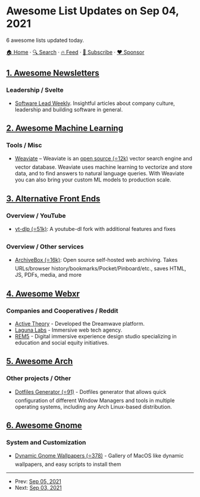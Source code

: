 # Awesome List Updates on Sep 04, 2021

6 awesome lists updated today.

[🏠 Home](/README.md) · [🔍 Search](https://www.trackawesomelist.com/search/) · [🔥 Feed](https://www.trackawesomelist.com/rss.xml) · [📮 Subscribe](https://trackawesomelist.us17.list-manage.com/subscribe?u=d2f0117aa829c83a63ec63c2f&id=36a103854c) · [❤️  Sponsor](https://github.com/sponsors/theowenyoung)



## [1. Awesome Newsletters](/content/zudochkin/awesome-newsletters/README.md)

### Leadership / Svelte

*   [Software Lead Weekly](https://softwareleadweekly.com/). Insightful articles about company culture, leadership and building software in general.

## [2. Awesome Machine Learning](/content/josephmisiti/awesome-machine-learning/README.md)

### Tools / Misc

*   [Weaviate](https://www.semi.technology/developers/weaviate/current/) – Weaviate is an [open source (⭐12k)](https://github.com/semi-technologies/weaviate) vector search engine and vector database. Weaviate uses machine learning to vectorize and store data, and to find answers to natural language queries. With Weaviate you can also bring your custom ML models to production scale.

## [3. Alternative Front Ends](/content/mendel5/alternative-front-ends/README.md)

### Overview / YouTube

*   [yt-dlp (⭐51k)](https://github.com/yt-dlp/yt-dlp): A youtube-dl fork with additional features and fixes

### Overview / Other services

*   [ArchiveBox (⭐16k)](https://github.com/ArchiveBox/ArchiveBox): Open source self-hosted web archiving. Takes URLs/browser history/bookmarks/Pocket/Pinboard/etc., saves HTML, JS, PDFs, media, and more

## [4. Awesome Webxr](/content/msub2/awesome-webxr/README.md)

### Companies and Cooperatives / Reddit

*   [Active Theory](https://activetheory.net/) - Developed the Dreamwave platform.
*   [Laguna Labs](https://lagunalabs.io/) - Immersive web tech agency.
*   [REM5](https://www.rem5forgood.com/) - Digital immersive experience design studio specializing in education and social equity initiatives.

## [5. Awesome Arch](/content/PandaFoss/Awesome-Arch/README.md)

### Other projects / Other

*   [Dotfiles Generator (⭐91)](https://github.com/ulises-jeremias/dotfiles) - Dotfiles generator that allows quick configuration of different Window Managers and tools in multiple operating systems, including any Arch Linux-based distribution.

## [6. Awesome Gnome](/content/Kazhnuz/awesome-gnome/README.md)

### System and Customization

*   [Dynamic Gnome Wallpapers (⭐378)](https://github.com/manishprivet/dynamic-gnome-wallpapers) - Gallery of MacOS like dynamic wallpapers, and easy scripts to install them

---

- Prev: [Sep 05, 2021](/content/2021/09/05/README.md)
- Next: [Sep 03, 2021](/content/2021/09/03/README.md)